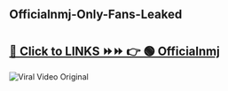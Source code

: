 
 ## Officialnmj-Only-Fans-Leaked

# <h2><a href="https://clipsfans.com/Officialnmj&ref=git">🔗 Click to LINKS ⏩⏩ 👉 🟢 Officialnmj </a></h2>

<a href="https://clipsfans.com/Officialnmj&ref=git" rel="nofollow" data-target="animated-image.originalLink"><img src="https://i.ibb.co.com/xMMVF88/686577567.gif" alt="Viral Video Original" style="max-width: 100%; display: inline-block;" data-target="animated-image.originalImage"></a>
